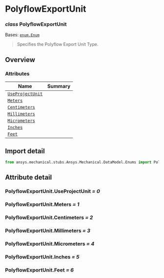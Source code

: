 <a id="polyflowexportunit"></a>

# PolyflowExportUnit

<a id="PolyflowExportUnit"></a>

### *class* PolyflowExportUnit

Bases: [`enum.Enum`](https://docs.python.org/3/library/enum.html#enum.Enum)

> Specifies the Polyflow Export Unit Type.

> <!-- !! processed by numpydoc !! -->

<a id="overview"></a>

## Overview

### Attributes

| Name | Summary |
|----------------------------------------------------------|----|
| [`UseProjectUnit`](#PolyflowExportUnit.UseProjectUnit)   |    |
| [`Meters`](#PolyflowExportUnit.Meters)                   |    |
| [`Centimeters`](#PolyflowExportUnit.Centimeters)         |    |
| [`Millimeters`](#PolyflowExportUnit.Millimeters)         |    |
| [`Micrometers`](#PolyflowExportUnit.Micrometers)         |    |
| [`Inches`](#PolyflowExportUnit.Inches)                   |    |
| [`Feet`](#PolyflowExportUnit.Feet)                       |    |

<a id="import-detail"></a>

## Import detail

```python
from ansys.mechanical.stubs.Ansys.Mechanical.DataModel.Enums import PolyflowExportUnit
```

<a id="attribute-detail"></a>

## Attribute detail

<a id="PolyflowExportUnit.UseProjectUnit"></a>

### PolyflowExportUnit.UseProjectUnit *= 0*

<a id="PolyflowExportUnit.Meters"></a>

### PolyflowExportUnit.Meters *= 1*

<a id="PolyflowExportUnit.Centimeters"></a>

### PolyflowExportUnit.Centimeters *= 2*

<a id="PolyflowExportUnit.Millimeters"></a>

### PolyflowExportUnit.Millimeters *= 3*

<a id="PolyflowExportUnit.Micrometers"></a>

### PolyflowExportUnit.Micrometers *= 4*

<a id="PolyflowExportUnit.Inches"></a>

### PolyflowExportUnit.Inches *= 5*

<a id="PolyflowExportUnit.Feet"></a>

### PolyflowExportUnit.Feet *= 6*
